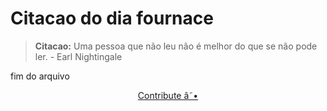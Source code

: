 # Citacao do dia fournace

> **Citacao:** Uma pessoa que não leu não é melhor do que se não pode ler. - Earl Nightingale

fim do arquivo

<watermark-footer>
<p align="center">
  <a href="https://github.com/ruisuan/ruisuan/blob/main/contribute.md">Contribute â˜•</a>
</p>
</watermark-footer>
